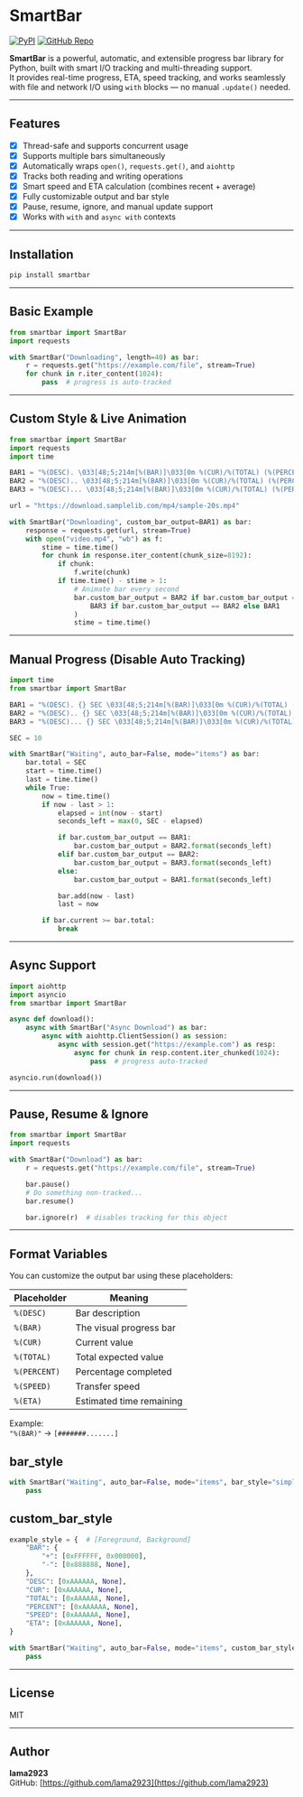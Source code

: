 # SmartBar
[![PyPI](https://static.pepy.tech/badge/smartbar)](https://pypi.org/project/smartbar/)
[![GitHub Repo](https://img.shields.io/badge/GitHub-Repo-black?logo=github)](https://github.com/lama2923/smartbar)

**SmartBar** is a powerful, automatic, and extensible progress bar library for Python, built with smart I/O tracking and multi-threading support.  
It provides real-time progress, ETA, speed tracking, and works seamlessly with file and network I/O using `with` blocks — no manual `.update()` needed.

---

## Features

- [x] Thread-safe and supports concurrent usage  
- [x] Supports multiple bars simultaneously  
- [x] Automatically wraps `open()`, `requests.get()`, and `aiohttp`  
- [x] Tracks both reading and writing operations  
- [x] Smart speed and ETA calculation (combines recent + average)  
- [x] Fully customizable output and bar style  
- [x] Pause, resume, ignore, and manual update support  
- [x] Works with `with` and `async with` contexts  

---

## Installation

```bash
pip install smartbar
```

---

## Basic Example

```python
from smartbar import SmartBar
import requests

with SmartBar("Downloading", length=40) as bar:
    r = requests.get("https://example.com/file", stream=True)
    for chunk in r.iter_content(1024):
        pass  # progress is auto-tracked
```

---

## Custom Style & Live Animation

```python
from smartbar import SmartBar
import requests
import time

BAR1 = "%(DESC). \033[48;5;214m[%(BAR)]\033[0m %(CUR)/%(TOTAL) (%(PERCENT)%) | %(SPEED) | ETA: %(ETA)"
BAR2 = "%(DESC).. \033[48;5;214m[%(BAR)]\033[0m %(CUR)/%(TOTAL) (%(PERCENT)%) | %(SPEED) | ETA: %(ETA)"
BAR3 = "%(DESC)... \033[48;5;214m[%(BAR)]\033[0m %(CUR)/%(TOTAL) (%(PERCENT)%) | %(SPEED) | ETA: %(ETA)"

url = "https://download.samplelib.com/mp4/sample-20s.mp4"

with SmartBar("Downloading", custom_bar_output=BAR1) as bar:
    response = requests.get(url, stream=True)
    with open("video.mp4", "wb") as f:
        stime = time.time()
        for chunk in response.iter_content(chunk_size=8192):
            if chunk:
                f.write(chunk)
            if time.time() - stime > 1:
                # Animate bar every second
                bar.custom_bar_output = BAR2 if bar.custom_bar_output == BAR1 else (
                    BAR3 if bar.custom_bar_output == BAR2 else BAR1
                )
                stime = time.time()
```

---

## Manual Progress (Disable Auto Tracking)

```python
import time
from smartbar import SmartBar

BAR1 = "%(DESC). {} SEC \033[48;5;214m[%(BAR)]\033[0m %(CUR)/%(TOTAL) (%(PERCENT)%) | %(SPEED) | ETA: %(ETA)"
BAR2 = "%(DESC).. {} SEC \033[48;5;214m[%(BAR)]\033[0m %(CUR)/%(TOTAL) (%(PERCENT)%) | %(SPEED) | ETA: %(ETA)"
BAR3 = "%(DESC)... {} SEC \033[48;5;214m[%(BAR)]\033[0m %(CUR)/%(TOTAL) (%(PERCENT)%) | %(SPEED) | ETA: %(ETA)"

SEC = 10

with SmartBar("Waiting", auto_bar=False, mode="items") as bar:
    bar.total = SEC
    start = time.time()
    last = time.time()
    while True:
        now = time.time()
        if now - last > 1:
            elapsed = int(now - start)
            seconds_left = max(0, SEC - elapsed)

            if bar.custom_bar_output == BAR1:
                bar.custom_bar_output = BAR2.format(seconds_left)
            elif bar.custom_bar_output == BAR2:
                bar.custom_bar_output = BAR3.format(seconds_left)
            else:
                bar.custom_bar_output = BAR1.format(seconds_left)

            bar.add(now - last)
            last = now

        if bar.current >= bar.total:
            break
```

---

## Async Support

```python
import aiohttp
import asyncio
from smartbar import SmartBar

async def download():
    async with SmartBar("Async Download") as bar:
        async with aiohttp.ClientSession() as session:
            async with session.get("https://example.com") as resp:
                async for chunk in resp.content.iter_chunked(1024):
                    pass  # progress auto-tracked

asyncio.run(download())
```

---

## Pause, Resume & Ignore

```python
from smartbar import SmartBar
import requests

with SmartBar("Download") as bar:
    r = requests.get("https://example.com/file", stream=True)

    bar.pause()
    # Do something non-tracked...
    bar.resume()

    bar.ignore(r)  # disables tracking for this object
```

---

## Format Variables

You can customize the output bar using these placeholders:

| Placeholder  | Meaning                    |
|--------------|----------------------------|
| `%(DESC)`    | Bar description            |
| `%(BAR)`     | The visual progress bar    |
| `%(CUR)`     | Current value              |
| `%(TOTAL)`   | Total expected value       |
| `%(PERCENT)` | Percentage completed       |
| `%(SPEED)`   | Transfer speed             |
| `%(ETA)`     | Estimated time remaining   |

Example:  
`"%(BAR)"` → `[#######.......]`


## bar_style
```python
with SmartBar("Waiting", auto_bar=False, mode="items", bar_style="simple", style=r"——") as bar: 
    pass
```

## custom_bar_style
```python
example_style = {  # [Foreground, Background]
    "BAR": {
        "+": [0xFFFFFF, 0x000000],
        "-": [0x888888, None],
    },
    "DESC": [0xAAAAAA, None],
    "CUR": [0xAAAAAA, None],
    "TOTAL": [0xAAAAAA, None],
    "PERCENT": [0xAAAAAA, None],
    "SPEED": [0xAAAAAA, None],
    "ETA": [0xAAAAAA, None],
}

with SmartBar("Waiting", auto_bar=False, mode="items", custom_bar_style=example_style, style=r"——") as bar:
    pass
```

---

## License

MIT

---

## Author

**lama2923**  
GitHub: [https://github.com/lama2923](https://github.com/lama2923)